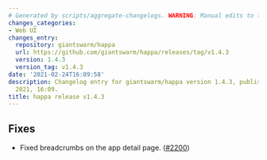 ```yaml
---
# Generated by scripts/aggregate-changelogs. WARNING: Manual edits to this files will be overwritten.
changes_categories:
- Web UI
changes_entry:
  repository: giantswarm/happa
  url: https://github.com/giantswarm/happa/releases/tag/v1.4.3
  version: 1.4.3
  version_tag: v1.4.3
date: '2021-02-24T16:09:58'
description: Changelog entry for giantswarm/happa version 1.4.3, published on 24 February
  2021, 16:09.
title: happa release v1.4.3
---
```


## Fixes

- Fixed breadcrumbs on the app detail page. ([#2200](https://github.com/giantswarm/happa/pull/2200))

